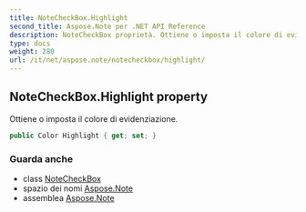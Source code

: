 ```yaml
---
title: NoteCheckBox.Highlight
second_title: Aspose.Note per .NET API Reference
description: NoteCheckBox proprietà. Ottiene o imposta il colore di evidenziazione.
type: docs
weight: 280
url: /it/net/aspose.note/notecheckbox/highlight/
---
```

## NoteCheckBox.Highlight property

Ottiene o imposta il colore di evidenziazione.

```csharp
public Color Highlight { get; set; }
```

### Guarda anche

* class [NoteCheckBox](../)
* spazio dei nomi [Aspose.Note](../../notecheckbox/)
* assemblea [Aspose.Note](../../../)


